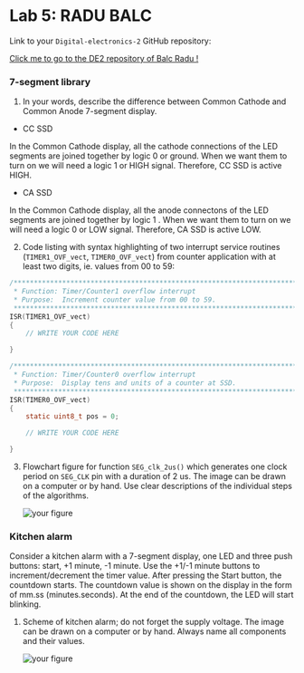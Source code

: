 # Lab 5: RADU BALC

Link to your `Digital-electronics-2` GitHub repository:

   [Click me to go to the DE2 repository of Balc Radu !](https://github.com/balc-radu/Digital-Electronics-2)

### 7-segment library

1. In your words, describe the difference between Common Cathode and Common Anode 7-segment display.
  * CC SSD

In the Common Cathode display, all the cathode connections of the LED segments are joined together by logic 0 or ground. When we want them to turn on we will need a logic 1 or HIGH signal.
Therefore, CC SSD is active HIGH.
  
  * CA SSD


In the Common Cathode display, all the  anode connectons of the LED segments are joined together by logic 1 . When we want them to turn on we will need a logic 0 or LOW signal.
Therefore, CA SSD is active LOW.
 

2. Code listing with syntax highlighting of two interrupt service routines (`TIMER1_OVF_vect`, `TIMER0_OVF_vect`) from counter application with at least two digits, ie. values from 00 to 59:

```c
/**********************************************************************
 * Function: Timer/Counter1 overflow interrupt
 * Purpose:  Increment counter value from 00 to 59.
 **********************************************************************/
ISR(TIMER1_OVF_vect)
{
    // WRITE YOUR CODE HERE

}
```

```c
/**********************************************************************
 * Function: Timer/Counter0 overflow interrupt
 * Purpose:  Display tens and units of a counter at SSD.
 **********************************************************************/
ISR(TIMER0_OVF_vect)
{
    static uint8_t pos = 0;

    // WRITE YOUR CODE HERE

}
```

3. Flowchart figure for function `SEG_clk_2us()` which generates one clock period on `SEG_CLK` pin with a duration of 2&nbsp;us. The image can be drawn on a computer or by hand. Use clear descriptions of the individual steps of the algorithms.

   ![your figure]()


### Kitchen alarm

Consider a kitchen alarm with a 7-segment display, one LED and three push buttons: start, +1 minute, -1 minute. Use the +1/-1 minute buttons to increment/decrement the timer value. After pressing the Start button, the countdown starts. The countdown value is shown on the display in the form of mm.ss (minutes.seconds). At the end of the countdown, the LED will start blinking.

1. Scheme of kitchen alarm; do not forget the supply voltage. The image can be drawn on a computer or by hand. Always name all components and their values.

   ![your figure]()
